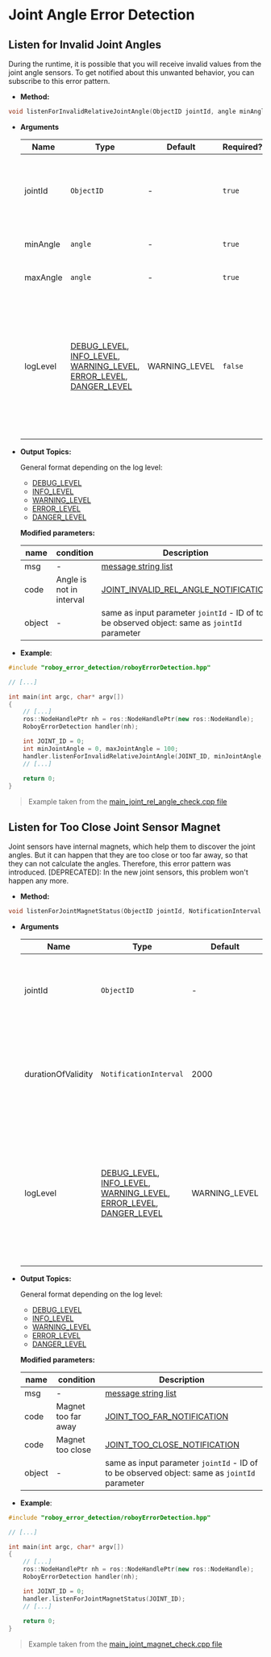 # Joint Angle Error Detection

## Listen for Invalid Joint Angles

During the runtime, it is possible that you will receive invalid values from the joint angle sensors. To get notified about this 
unwanted behavior, you can subscribe to this error pattern. 

* **Method:**
```cpp
void listenForInvalidRelativeJointAngle(ObjectID jointId, angle minAngle, angle maxAngle, NotificationLevel logLevel = WARNING_LEVEL)
```
* **Arguments**

    | Name    | Type | Default | Required? | Description |
    | ----    | ---- | ------- | --------- | ----------- | 
    | jointId | `ObjectID` | - | `true` | `jointId` is the joint id, which identifies the joint you want to observe |
    | minAngle | `angle` | - | `true` | minimum relative angle |
    | maxAngle | `angle` | - | `true` | maximum relative angle |
    | logLevel| [DEBUG_LEVEL](https://github.com/Roboy/roboy_communication/blob/feature/error-detection-msgs/roboy_communication_control/msg/DebugNotification.msg), [INFO_LEVEL](https://github.com/Roboy/roboy_communication/blob/feature/error-detection-msgs/roboy_communication_control/msg/InfoNotification.msg), [WARNING_LEVEL](https://github.com/Roboy/roboy_communication/blob/feature/error-detection-msgs/roboy_communication_control/msg/WarningNotification.msg), [ERROR_LEVEL](https://github.com/Roboy/roboy_communication/blob/feature/error-detection-msgs/roboy_communication_control/msg/ErrorNotification.msg), [DANGER_LEVEL](https://github.com/Roboy/roboy_communication/blob/feature/error-detection-msgs/roboy_communication_control/msg/DangerNotification.msg) | WARNING_LEVEL | `false` | Defines the system notification level, which also determines over which topic the health check message is published ([see all log levels](https://github.com/Roboy/roboy_system_notification/blob/master/include/roboy_system_notification/common_utilities.hpp#L12)) |

* **Output Topics:**

    General format depending on the log level: 
    
    - [DEBUG_LEVEL](https://github.com/Roboy/roboy_communication/blob/feature/error-detection-msgs/roboy_communication_control/msg/DebugNotification.msg)
    - [INFO_LEVEL](https://github.com/Roboy/roboy_communication/blob/feature/error-detection-msgs/roboy_communication_control/msg/InfoNotification.msg)
    - [WARNING_LEVEL](https://github.com/Roboy/roboy_communication/blob/feature/error-detection-msgs/roboy_communication_control/msg/WarningNotification.msg)
    - [ERROR_LEVEL](https://github.com/Roboy/roboy_communication/blob/feature/error-detection-msgs/roboy_communication_control/msg/ErrorNotification.msg)
    - [DANGER_LEVEL](https://github.com/Roboy/roboy_communication/blob/feature/error-detection-msgs/roboy_communication_control/msg/DangerNotification.msg)
 
    **Modified parameters:** 
    
    | name     | condition | Description |
    | -------- | --------- | ------------------------- |
    | msg      | -         | [message string list](https://github.com/Roboy/roboy_error_detection/blob/master/include/roboy_error_detection/common_utilities.hpp#L15) |
    | code     | Angle is not in interval | [JOINT_INVALID_REL_ANGLE_NOTIFICATION](https://github.com/Roboy/roboy_error_detection/blob/master/include/roboy_error_detection/common_utilities.hpp#L7) |
    | object | - | same as input parameter `jointId` - ID of to be observed object: same as `jointId` parameter | 
    
* **Example**:

```cpp
#include "roboy_error_detection/roboyErrorDetection.hpp"

// [...]

int main(int argc, char* argv[])
{
    // [...]
    ros::NodeHandlePtr nh = ros::NodeHandlePtr(new ros::NodeHandle);
    RoboyErrorDetection handler(nh);

    int JOINT_ID = 0;
    int minJointAngle = 0, maxJointAngle = 100;
    handler.listenForInvalidRelativeJointAngle(JOINT_ID, minJointAngle, maxJointAngle);
    // [...]
    
    return 0;
}
```
> Example taken from the [main_joint_rel_angle_check.cpp file](https://github.com/Roboy/roboy_error_detection/src/main/main_joint_rel_angle_check.cpp)
    
## Listen for Too Close Joint Sensor Magnet

Joint sensors have internal magnets, which help them to discover the joint angles. But it can happen that they are too close 
or too far away, so that they can not calculate the angles. Therefore, this error pattern was introduced. 
[DEPRECATED]: In the new joint sensors, this problem won't happen any more.

* **Method:**
```cpp
void listenForJointMagnetStatus(ObjectID jointId, NotificationInterval durationOfValidity = 2000, NotificationLevel logLevel = WARNING_LEVEL)
```
* **Arguments**

    | Name    | Type | Default | Required? | Description |
    | ----    | ---- | ------- | --------- | ----------- | 
    | jointId | `ObjectID` | - | `true` | `jointId` is the joint id, which identifies the joint you want to observe |
    | durationOfValidity| `NotificationInterval` | 2000 | `false` | Minimum time in milliseconds from one health check to the next health check of this motor |
    | logLevel| [DEBUG_LEVEL](https://github.com/Roboy/roboy_communication/blob/feature/error-detection-msgs/roboy_communication_control/msg/DebugNotification.msg), [INFO_LEVEL](https://github.com/Roboy/roboy_communication/blob/feature/error-detection-msgs/roboy_communication_control/msg/InfoNotification.msg), [WARNING_LEVEL](https://github.com/Roboy/roboy_communication/blob/feature/error-detection-msgs/roboy_communication_control/msg/WarningNotification.msg), [ERROR_LEVEL](https://github.com/Roboy/roboy_communication/blob/feature/error-detection-msgs/roboy_communication_control/msg/ErrorNotification.msg), [DANGER_LEVEL](https://github.com/Roboy/roboy_communication/blob/feature/error-detection-msgs/roboy_communication_control/msg/DangerNotification.msg) | WARNING_LEVEL | `false` | Defines the system notification level, which also determines over which topic the health check message is published ([see all log levels](https://github.com/Roboy/roboy_system_notification/blob/master/include/roboy_system_notification/common_utilities.hpp#L12)) |

* **Output Topics:**

    General format depending on the log level: 
    
    - [DEBUG_LEVEL](https://github.com/Roboy/roboy_communication/blob/feature/error-detection-msgs/roboy_communication_control/msg/DebugNotification.msg)
    - [INFO_LEVEL](https://github.com/Roboy/roboy_communication/blob/feature/error-detection-msgs/roboy_communication_control/msg/InfoNotification.msg)
    - [WARNING_LEVEL](https://github.com/Roboy/roboy_communication/blob/feature/error-detection-msgs/roboy_communication_control/msg/WarningNotification.msg)
    - [ERROR_LEVEL](https://github.com/Roboy/roboy_communication/blob/feature/error-detection-msgs/roboy_communication_control/msg/ErrorNotification.msg)
    - [DANGER_LEVEL](https://github.com/Roboy/roboy_communication/blob/feature/error-detection-msgs/roboy_communication_control/msg/DangerNotification.msg)
 
    **Modified parameters:** 
    
    | name     | condition | Description |
    | -------- | --------- | ------------------------- |
    | msg      | -         | [message string list](https://github.com/Roboy/roboy_error_detection/blob/master/include/roboy_error_detection/common_utilities.hpp#L15) |
    | code     | Magnet too far away | [JOINT_TOO_FAR_NOTIFICATION](https://github.com/Roboy/roboy_error_detection/blob/master/include/roboy_error_detection/common_utilities.hpp#L7) |
    | code     | Magnet too close | [JOINT_TOO_CLOSE_NOTIFICATION](https://github.com/Roboy/roboy_error_detection/blob/master/include/roboy_error_detection/common_utilities.hpp#L8) |
    | object | - | same as input parameter `jointId` - ID of to be observed object: same as `jointId` parameter | 
    
* **Example**:

```cpp
#include "roboy_error_detection/roboyErrorDetection.hpp"

// [...]

int main(int argc, char* argv[])
{
    // [...]
    ros::NodeHandlePtr nh = ros::NodeHandlePtr(new ros::NodeHandle);
    RoboyErrorDetection handler(nh);

    int JOINT_ID = 0;
    handler.listenForJointMagnetStatus(JOINT_ID);
    // [...]
    
    return 0;
}
```
> Example taken from the [main_joint_magnet_check.cpp file](https://github.com/Roboy/roboy_error_detection/src/main/main_joint_magnet_check.cpp)
    



